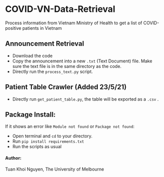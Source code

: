 # COVID-VN-Data-Retrieval
Process information from Vietnam Ministry of Health to get a list of COVID-positive patients in Vietnam

## Announcement Retrieval
* Download the code
* Copy the announcement into a new `.txt` (Text Document) file. Make sure the text file is in the same directory as the code.
* Directly run the `process_text.py` script.

## Patient Table Crawler (Added 23/5/21)
* Directly run `get_patient_table.py`, the table will be exported as a `.csv` .

## Package Install:
If it shows an error like `Module not found` or `Package not found`:
* Open terminal and `cd` to your directory.
* Run `pip install requirements.txt`
* Run the scripts as usual

#### Author:
Tuan Khoi Nguyen, The University of Melbourne